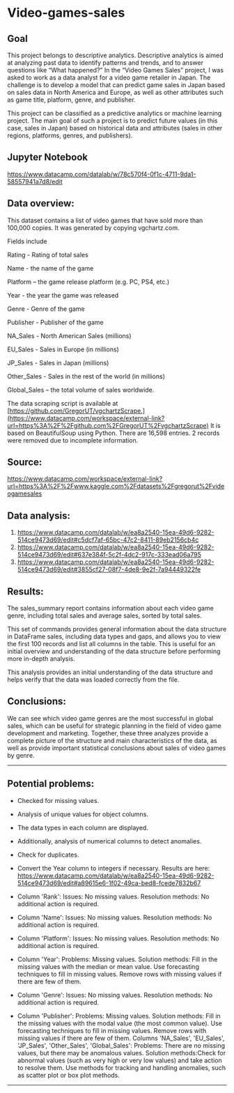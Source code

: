 # Video-games-sales

## Goal
This project belongs to descriptive analytics. Descriptive analytics is aimed at analyzing past data to identify patterns and trends, and to answer questions like “What happened?” In the “Video Games Sales” project, I was asked to work as a data analyst for a video game retailer in Japan. The challenge is to develop a model that can predict game sales in Japan based on sales data in North America and Europe, as well as other attributes such as game title, platform, genre, and publisher.

This project can be classified as a predictive analytics or machine learning project. The main goal of such a project is to predict future values ​​(in this case, sales in Japan) based on historical data and attributes (sales in other regions, platforms, genres, and publishers).

## Jupyter Notebook 
https://www.datacamp.com/datalab/w/78c570f4-0f1c-4711-9da1-58557941a7d8/edit 

## Data overview:

This dataset contains a list of video games that have sold more than 100,000 copies. It was generated by copying vgchartz.com.

Fields include

Rating - Rating of total sales

Name - the name of the game

Platform – the game release platform (e.g. PC, PS4, etc.)

Year - the year the game was released

Genre - Genre of the game

Publisher - Publisher of the game

NA_Sales - North American Sales (millions)

EU_Sales - Sales in Europe (in millions)

JP_Sales - Sales in Japan (millions)

Other_Sales - Sales in the rest of the world (in millions)

Global_Sales – the total volume of sales worldwide.

The data scraping script is available at [https://github.com/GregorUT/vgchartzScrape.](https://www.datacamp.com/workspace/external-link?url=https%3A%2F%2Fgithub.com%2FGregorUT%2FvgchartzScrape)  It is based on BeautifulSoup using Python. There are 16,598 entries. 2 records were removed due to incomplete information.

## Source: 
https://www.datacamp.com/workspace/external-link?url=https%3A%2F%2Fwww.kaggle.com%2Fdatasets%2Fgregorut%2Fvideogamesales 

## Data analysis:

1. https://www.datacamp.com/datalab/w/ea8a2540-15ea-49d6-9282-514ce9473d69/edit#c5dcf7af-65bc-47c2-8411-89eb2156cb4c
2. https://www.datacamp.com/datalab/w/ea8a2540-15ea-49d6-9282-514ce9473d69/edit#637e384f-5c2f-4dc2-917c-333ead06a795
3. https://www.datacamp.com/datalab/w/ea8a2540-15ea-49d6-9282-514ce9473d69/edit#3855cf27-08f7-4de8-9e2f-7a94449322fe

## Results: 
The sales_summary report contains information about each video game genre, including total sales and average sales, sorted by total sales.

This set of commands provides general information about the data structure in DataFrame sales, including data types and gaps, and allows you to view the first 100 records and list all columns in the table. This is useful for an initial overview and understanding of the data structure before performing more in-depth analysis.

This analysis provides an initial understanding of the data structure and helps verify that the data was loaded correctly from the file.

## Conclusions: 
We can see which video game genres are the most successful in global sales, which can be useful for strategic planning in the field of video game development and marketing. Together, these three analyzes provide a complete picture of the structure and main characteristics of the data, as well as provide important statistical conclusions about sales of video games by genre.

---

## Potential problems:
- Checked for missing values.
- Analysis of unique values ​​for object columns.
- The data types in each column are displayed.
- Additionally, analysis of numerical columns to detect anomalies.
- Check for duplicates.
- Convert the Year column to integers if necessary.
Results are here: https://www.datacamp.com/datalab/w/ea8a2540-15ea-49d6-9282-514ce9473d69/edit#a89615e6-1f02-49ca-bed8-fcede7832b67 

- Column 'Rank':
Issues: No missing values. Resolution methods: No additional action is required.

- Column 'Name':
Issues: No missing values. Resolution methods: No additional action is required.

- Column 'Platform':
Issues: No missing values. Resolution methods: No additional action is required.

- Column 'Year':
Problems: Missing values. Solution methods:
Fill in the missing values ​​with the median or mean value.
Use forecasting techniques to fill in missing values.
Remove rows with missing values ​​if there are few of them.

- Column 'Genre':
Issues: No missing values. Resolution methods: No additional action is required.

- Column 'Publisher':
Problems: Missing values. Solution methods:
Fill in the missing values ​​with the modal value (the most common value).
Use forecasting techniques to fill in missing values.
Remove rows with missing values ​​if there are few of them.
Columns 'NA_Sales', 'EU_Sales', 'JP_Sales', 'Other_Sales', 'Global_Sales':
Problems: There are no missing values, but there may be anomalous values.
Solution methods:Check for abnormal values ​​(such as very high or very low values) and take action to resolve them.
Use methods for tracking and handling anomalies, such as scatter plot or box plot methods.
--- 


